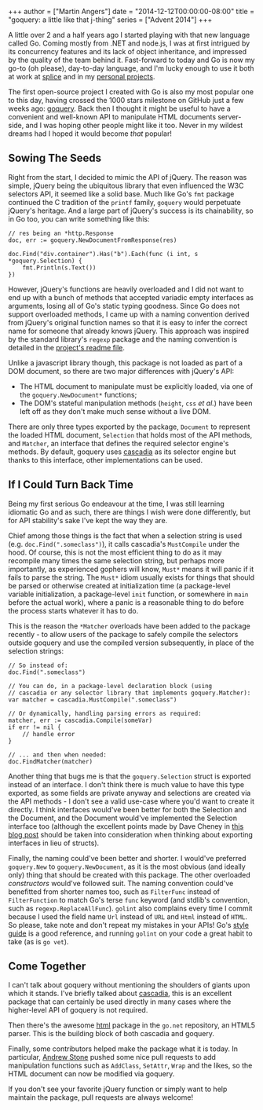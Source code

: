 +++
author = ["Martin Angers"]
date = "2014-12-12T00:00:00-08:00"
title = "goquery: a little like that j-thing"
series = ["Advent 2014"]
+++

A little over 2 and a half years ago I started playing with that new language called Go. Coming mostly from .NET and node.js, I was at first intrigued by its concurrency features and its lack of object inheritance, and impressed by the quality of the team behind it. Fast-forward to today and Go is now my go-to (oh please), day-to-day language, and I'm lucky enough to use it both at work at [splice](splice) and in my [personal projects](github).

The first open-source project I created with Go is also my most popular one to this day, having crossed the 1000 stars milestone on GitHub just a few weeks ago: [goquery](goquery). Back then I thought it might be useful to have a convenient and well-known API to manipulate HTML documents server-side, and I was hoping other people might like it too. Never in my wildest dreams had I hoped it would become *that* popular!

## Sowing The Seeds

Right from the start, I decided to mimic the API of jQuery. The reason was simple, jQuery being the ubiquitous library that even influenced the W3C selectors API, it seemed like a solid base. Much like Go's `fmt` package continued the C tradition of the `printf` family, `goquery` would perpetuate jQuery's heritage. And a large part of jQuery's success is its chainability, so in Go too, you can write something like this:

    // res being an *http.Response
    doc, err := goquery.NewDocumentFromResponse(res)

    doc.Find("div.container").Has("b").Each(func (i int, s *goquery.Selection) {
        fmt.Println(s.Text())
    })

However, jQuery's functions are heavily overloaded and I did not want to end up with a bunch of methods that accepted variadic empty interfaces as arguments, losing all of Go's static typing goodness. Since Go does not support overloaded methods, I came up with a naming convention derived from jQuery's original function names so that it is easy to infer the correct name for someone that already knows jQuery. This approach was inspired by the standard library's `regexp` package and the naming convention is detailed in the [project's readme file](naming).

Unlike a javascript library though, this package is not loaded as part of a DOM document, so there are two major differences with jQuery's API:

* The HTML document to manipulate must be explicitly loaded, via one of the `goquery.NewDocument*` functions;
* The DOM's stateful manipulation methods (`height`, `css` *et al.*) have been left off as they don't make much sense without a live DOM.

There are only three types exported by the package, `Document` to represent the loaded HTML document, `Selection` that holds most of the API methods, and `Matcher`, an interface that defines the required selector engine's methods. By default, goquery uses [cascadia](cascadia) as its selector engine but thanks to this interface, other implementations can be used.

## If I Could Turn Back Time

Being my first serious Go endeavour at the time, I was still learning idiomatic Go and as such, there are things I wish were done differently, but for API stability's sake I've kept the way they are.

Chief among those things is the fact that when a selection string is used (e.g. `doc.Find(".someclass")`), it calls cascadia's `MustCompile` under the hood. Of course, this is not the most efficient thing to do as it may recompile many times the same selection string, but perhaps more importantly, as experienced gophers will know, `Must*` means it will panic if it fails to parse the string. The `Must*` idiom usually exists for things that should be parsed or otherwise created at initialization time (a package-level variable initialization, a package-level `init` function, or somewhere in `main` before the actual work), where a panic is a reasonable thing to do before the process starts whatever it has to do.

This is the reason the `*Matcher` overloads have been added to the package recently - to allow users of the package to safely compile the selectors outside goquery and use the compiled version subsequently, in place of the selection strings:

    // So instead of:
    doc.Find(".someclass")

    // You can do, in a package-level declaration block (using
    // cascadia or any selector library that implements goquery.Matcher):
    var matcher = cascadia.MustCompile(".someclass")

    // Or dynamically, handling parsing errors as required:
    matcher, err := cascadia.Compile(someVar)
    if err != nil {
        // handle error
    }
    
    // ... and then when needed:
    doc.FindMatcher(matcher)

Another thing that bugs me is that the `goquery.Selection` struct is exported instead of an interface. I don't think there is much value to have this type exported, as some fields are private anyway and selections are created via the API methods - I don't see a valid use-case where you'd want to create it directly. I think interfaces would've been better for both the Selection and the Document, and the Document would've implemented the Selection interface too (although the excellent points made by Dave Cheney in [this blog post](dave) should be taken into consideration when thinking about exporting interfaces in lieu of structs).

Finally, the naming could've been better and shorter. I would've preferred `goquery.New` to `goquery.NewDocument`, as it is the most obvious (and ideally only) thing that should be created with this package. The other overloaded *constructors* would've followed suit. The naming convention could've benefitted from shorter names too, such as `FilterFunc` instead of `FilterFunction` to match Go's terse `func` keyword (and stdlib's convention, such as `regexp.ReplaceAllFunc`). `golint` also complains every time I commit because I used the field name `Url` instead of `URL` and `Html` instead of `HTML`. So please, take note and don't repeat my mistakes in your APIs! Go's [style guide](style) is a good reference, and running `golint` on your code a great habit to take (as is `go vet`).

## Come Together

I can't talk about goquery without mentioning the shoulders of giants upon which it stands. I've briefly talked about [cascadia](cascadia), this is an excellent package that can certainly be used directly in many cases where the higher-level API of goquery is not required.

Then there's the awesome [html](html) package in the `go.net` repository, an HTML5 parser. This is the building block of both cascadia and goquery.

Finally, some contributors helped make the package what it is today. In particular, [Andrew Stone](stone) pushed some nice pull requests to add manipulation functions such as `AddClass`, `SetAttr`, `Wrap` and the likes, so the HTML document can now be modified via goquery.

If you don't see your favorite jQuery function or simply want to help maintain the package, pull requests are always welcome!

[splice]: https://splice.com/
[github]: https://github.com/PuerkitoBio
[goquery]: https://github.com/PuerkitoBio/goquery
[naming]: https://github.com/puerkitobio/goquery#api
[cascadia]: https://code.google.com/p/cascadia/
[dave]: http://blog.gopheracademy.com/advent-2014/nigels-webdav-package/
[html]: http://godoc.org/golang.org/x/net/html
[style]: https://github.com/golang/go/wiki/CodeReviewComments
